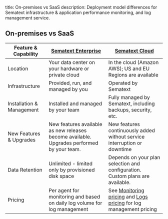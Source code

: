title: On-premises vs SaaS
description: Deployment model differences for Sematext infrastructure & application performance monitoring, and log management service.

## On-premises vs SaaS

<table class="mdl-data-table mdl-shadow--2dp" style="white-space: normal;">
  <thead>
    <tr>
      <th>Feature &amp; Capability
      </th>
      <th><a href="https://sematext.com/enterprise/">Sematext Enterprise</a>
      </th>
      <th><a href="https://sematext.com/cloud/">Sematext Cloud</a>
      </th>
    </tr>
  </thead>
  <tbody>
    <tr>
      <td>Location
      </td>
      <td>Your data center on your hardware or private cloud
      </td>
      <td>In the cloud (Amazon AWS); US and EU Regions are available
      </td>
    </tr>
    <tr>
      <td>Infrastructure
      </td>
      <td>Provided, run, and managed by you
      </td>
      <td>Operated by Sematext
      </td>
    </tr>
    <tr>
      <td>Installation & Management
      </td>
      <td>Installed and managed by your team
      </td>
      <td>Fully managed by Sematext, including backups, security, etc.
      </td>
    </tr>
    <tr>
      <td>New Features & Upgrades
      </td>
      <td>New features available as new releases become available. Upgrades performed by your team.
      </td>
      <td>New features continuously added without service interruption or downtime
      </td>
    </tr>
    <tr>
      <td>Data Retention
      </td>
      <td>Unlimited - limited only by provisioned disk space
      </td>
      <td>Depends on your plan selection and configuration.  Custom plans are available.
      </td>
    </tr>
    <tr>
      <td>Pricing
      </td>
      <td>Per agent for monitoring and based on daily log volume for log management
      </td>
      <td>See <a href="https://sematext.com/spm/pricing">Monitoring pricing</a> and <a href="https://sematext.com/logsene/pricing">Logs pricing</a> for log management pricing
      </td>
    </tr>
  </tbody>
</table>
